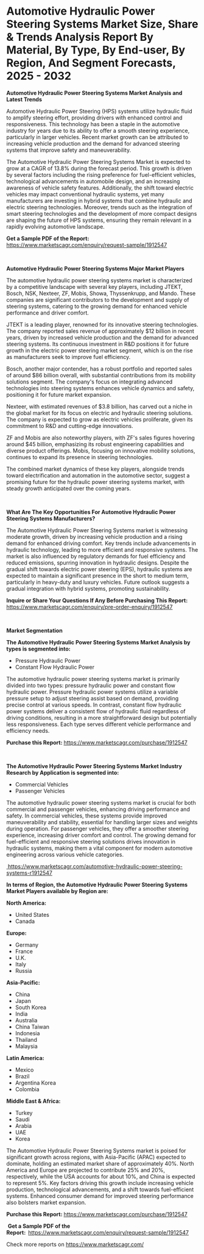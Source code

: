 <p><h1>Automotive Hydraulic Power Steering Systems Market Size, Share & Trends Analysis Report By Material, By Type, By End-user, By Region, And Segment Forecasts, 2025 - 2032</h1></p><p><strong>Automotive Hydraulic Power Steering Systems Market Analysis and Latest Trends</strong></p>
<p><p>Automotive Hydraulic Power Steering (HPS) systems utilize hydraulic fluid to amplify steering effort, providing drivers with enhanced control and responsiveness. This technology has been a staple in the automotive industry for years due to its ability to offer a smooth steering experience, particularly in larger vehicles. Recent market growth can be attributed to increasing vehicle production and the demand for advanced steering systems that improve safety and maneuverability.</p><p>The Automotive Hydraulic Power Steering Systems Market is expected to grow at a CAGR of 13.8% during the forecast period. This growth is driven by several factors including the rising preference for fuel-efficient vehicles, technological advancements in automobile design, and an increasing awareness of vehicle safety features. Additionally, the shift toward electric vehicles may impact conventional hydraulic systems, yet many manufacturers are investing in hybrid systems that combine hydraulic and electric steering technologies. Moreover, trends such as the integration of smart steering technologies and the development of more compact designs are shaping the future of HPS systems, ensuring they remain relevant in a rapidly evolving automotive landscape.</p></p>
<p><strong>Get a Sample PDF of the Report:&nbsp;</strong> <a href="https://www.marketscagr.com/enquiry/request-sample/1912547?utm_campaign=2994&utm_medium=2&utm_source=Github&utm_content=ia&utm_term=31032025&utm_id=automotive-hydraulic-power-steering-systems">https://www.marketscagr.com/enquiry/request-sample/1912547</a></p>
<p>&nbsp;</p>
<p><strong>Automotive Hydraulic Power Steering Systems Major Market Players</strong></p>
<p><p>The automotive hydraulic power steering systems market is characterized by a competitive landscape with several key players, including JTEKT, Bosch, NSK, Nexteer, ZF, Mobis, Showa, Thyssenkrupp, and Mando. These companies are significant contributors to the development and supply of steering systems, catering to the growing demand for enhanced vehicle performance and driver comfort.</p><p>JTEKT is a leading player, renowned for its innovative steering technologies. The company reported sales revenue of approximately $12 billion in recent years, driven by increased vehicle production and the demand for advanced steering systems. Its continuous investment in R&D positions it for future growth in the electric power steering market segment, which is on the rise as manufacturers seek to improve fuel efficiency.</p><p>Bosch, another major contender, has a robust portfolio and reported sales of around $86 billion overall, with substantial contributions from its mobility solutions segment. The company's focus on integrating advanced technologies into steering systems enhances vehicle dynamics and safety, positioning it for future market expansion.</p><p>Nexteer, with estimated revenues of $3.8 billion, has carved out a niche in the global market for its focus on electric and hydraulic steering solutions. The company is expected to grow as electric vehicles proliferate, given its commitment to R&D and cutting-edge innovations.</p><p>ZF and Mobis are also noteworthy players, with ZF's sales figures hovering around $45 billion, emphasizing its robust engineering capabilities and diverse product offerings. Mobis, focusing on innovative mobility solutions, continues to expand its presence in steering technologies.</p><p>The combined market dynamics of these key players, alongside trends toward electrification and automation in the automotive sector, suggest a promising future for the hydraulic power steering systems market, with steady growth anticipated over the coming years.</p></p>
<p>&nbsp;</p>
<p><strong>What Are The Key Opportunities For Automotive Hydraulic Power Steering Systems Manufacturers?</strong></p>
<p><p>The Automotive Hydraulic Power Steering Systems market is witnessing moderate growth, driven by increasing vehicle production and a rising demand for enhanced driving comfort. Key trends include advancements in hydraulic technology, leading to more efficient and responsive systems. The market is also influenced by regulatory demands for fuel efficiency and reduced emissions, spurring innovation in hydraulic designs. Despite the gradual shift towards electric power steering (EPS), hydraulic systems are expected to maintain a significant presence in the short to medium term, particularly in heavy-duty and luxury vehicles. Future outlook suggests a gradual integration with hybrid systems, promoting sustainability.</p></p>
<p><strong>Inquire or Share Your Questions If Any Before Purchasing This Report:</strong> <a href="https://www.marketscagr.com/enquiry/pre-order-enquiry/1912547?utm_campaign=2994&utm_medium=2&utm_source=Github&utm_content=ia&utm_term=31032025&utm_id=automotive-hydraulic-power-steering-systems">https://www.marketscagr.com/enquiry/pre-order-enquiry/1912547</a></p>
<p>&nbsp;</p>
<p><strong>Market Segmentation</strong></p>
<p><strong>The Automotive Hydraulic Power Steering Systems Market Analysis by types is segmented into:</strong></p>
<p><ul><li>Pressure Hydraulic Power</li><li>Constant Flow Hydraulic Power</li></ul></p>
<p><p>The automotive hydraulic power steering systems market is primarily divided into two types: pressure hydraulic power and constant flow hydraulic power. Pressure hydraulic power systems utilize a variable pressure setup to adjust steering assist based on demand, providing precise control at various speeds. In contrast, constant flow hydraulic power systems deliver a consistent flow of hydraulic fluid regardless of driving conditions, resulting in a more straightforward design but potentially less responsiveness. Each type serves different vehicle performance and efficiency needs.</p></p>
<p><strong>Purchase this Report:&nbsp;</strong><a href="https://www.marketscagr.com/purchase/1912547?utm_campaign=2994&utm_medium=2&utm_source=Github&utm_content=ia&utm_term=31032025&utm_id=automotive-hydraulic-power-steering-systems">https://www.marketscagr.com/purchase/1912547</a></p>
<p>&nbsp;</p>
<p><strong>The Automotive Hydraulic Power Steering Systems Market Industry Research by Application is segmented into:</strong></p>
<p><ul><li>Commercial Vehicles</li><li>Passenger Vehicles</li></ul></p>
<p><p>The automotive hydraulic power steering systems market is crucial for both commercial and passenger vehicles, enhancing driving performance and safety. In commercial vehicles, these systems provide improved maneuverability and stability, essential for handling larger sizes and weights during operation. For passenger vehicles, they offer a smoother steering experience, increasing driver comfort and control. The growing demand for fuel-efficient and responsive steering solutions drives innovation in hydraulic systems, making them a vital component for modern automotive engineering across various vehicle categories.</p></p>
<p><a href="https://www.marketscagr.com/automotive-hydraulic-power-steering-systems-r1912547?utm_campaign=2994&utm_medium=2&utm_source=Github&utm_content=ia&utm_term=31032025&utm_id=automotive-hydraulic-power-steering-systems">&nbsp;https://www.marketscagr.com/automotive-hydraulic-power-steering-systems-r1912547</a></p>
<p><strong>In terms of Region, the Automotive Hydraulic Power Steering Systems Market Players available by Region are:</strong></p>
<p>
    <p> <strong> North America: </strong>
        <ul>
            <li>United States</li>
            <li>Canada</li>
        </ul>
        </p> 
    <p> <strong> Europe: </strong>
        <ul>
            <li>Germany</li>
            <li>France</li>
            <li>U.K.</li>
            <li>Italy</li>
            <li>Russia</li>
        </ul>
        </p> 
    <p> <strong> Asia-Pacific: </strong>
        <ul>
            <li>China</li>
            <li>Japan</li>
            <li>South Korea</li>
            <li>India</li>
            <li>Australia</li>
            <li>China Taiwan</li>
            <li>Indonesia</li>
            <li>Thailand</li>
            <li>Malaysia</li>
        </ul>
        </p> 
    <p> <strong> Latin America: </strong>
        <ul>
            <li>Mexico</li>
            <li>Brazil</li>
            <li>Argentina Korea</li>
            <li>Colombia</li>
        </ul>
        </p> 
    <p> <strong> Middle East & Africa: </strong>
        <ul>
            <li>Turkey</li>
            <li>Saudi</li>
            <li>Arabia</li>
            <li>UAE</li>
            <li>Korea</li>
        </ul>
    </p>
    </p>
<p><p>The Automotive Hydraulic Power Steering Systems market is poised for significant growth across regions, with Asia-Pacific (APAC) expected to dominate, holding an estimated market share of approximately 40%. North America and Europe are projected to contribute 25% and 20%, respectively, while the USA accounts for about 10%, and China is expected to represent 5%. Key factors driving this growth include increasing vehicle production, technological advancements, and a shift towards fuel-efficient systems. Enhanced consumer demand for improved steering performance also bolsters market expansion.</p></p>
<p><strong>Purchase this Report: </strong><a href="https://www.marketscagr.com/purchase/1912547?utm_campaign=2994&utm_medium=2&utm_source=Github&utm_content=ia&utm_term=31032025&utm_id=automotive-hydraulic-power-steering-systems">https://www.marketscagr.com/purchase/1912547</a></p>
<p>&nbsp;<strong>Get a Sample PDF of the Report:&nbsp;&nbsp;</strong><a href="https://www.marketscagr.com/enquiry/request-sample/1912547?utm_campaign=2994&utm_medium=2&utm_source=Github&utm_content=ia&utm_term=31032025&utm_id=automotive-hydraulic-power-steering-systems">https://www.marketscagr.com/enquiry/request-sample/1912547</a></p>
<p><strong></strong></p>
<p>Check more reports on <a href="https://www.marketscagr.com/?utm_campaign=2994&utm_medium=2&utm_source=Github&utm_content=ia&utm_term=31032025&utm_id=automotive-hydraulic-power-steering-systems">https://www.marketscagr.com/</a></p>